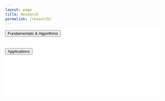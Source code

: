 ```yaml
---
layout: page
title: Research
permalink: /research/
---
```


<style>
    @media (min-width: 1200px) {
        .container {
            max-width: 1190px;
            padding: 0;
        }
    }
    .panel {
        padding: 20px 0px 0px 0px;
        background-color: white;
        max-height: 0;
        overflow: hidden;
        transition: max-height 0.4s ease-out;
    }
</style>

<section>
    <div class="cw-content container-fluid">
        <div class="cyw-container">
            <div class="container">
                <!--Start Container Div-->
                <div style="background-color:white;" class="container-fluid">
                    <!--Start Content Grid-->
                    <section class="row content" style="padding-bottom:100px">
                        <section style="padding: 0px 0px; width:100%" class="content-wrapper">
                            <article>
                                <button class="accordion">Fundamentals & Algorithms</button>
                                <div class="panel article-content-1">
                                    <h4 class="title-level-4">1. Reinforcement Learning&nbsp;&nbsp;&nbsp;
                                        <a href="/research/rl">
                                            <i class="fa fa-link" aria-hidden="true"></i>
                                        </a>
                                    </h4>
                                    <br/>
                                    <h4 class="title-level-4">2. Machine Learning&nbsp;&nbsp;&nbsp;<a
                                            href="/research/ml"><i class="fa fa-link"
                                                                        aria-hidden="true"></i></a></h4>
                                </div>
                            </article>
                            <br/>
                            <article>
                                <button class="accordion">Applications</button>
                                <div class="panel article-content-1">
                                    <h4 class="title-level-4">1. Combinatorial Optimization&nbsp;<a
                                            href="/menu/research_or"><i class="fa fa-link" aria-hidden="true"></i></a></h4>
                                    <br/>
                                    <h4 class="title-level-4">2. Intelligent Networking (5G/6G)&nbsp;&nbsp;&nbsp;<a
                                            href="/menu/research_in"><i class="fa fa-link" aria-hidden="true"></i></a>
                                    </h4>
                                    <br/>
                                    <h4 class="title-level-4">3. Control of Internet of Things & Robotics&nbsp;&nbsp;<a
                                            href="/menu/research_iot"><i class="fa fa-link" aria-hidden="true"></i></a>
                                    </h4>
                                    <br/>
                                    <h4 class="title-level-4">4. Financial Engineering&nbsp;&nbsp;&nbsp;<a
                                            href="/menu/research_fe"><i
                                            class="fa fa-link" aria-hidden="true"></i></a></h4>
                                </div>
                            </article>
                            <br/>
                        </section>
                    </section>
                </div>
            </div>
        </div>
    </div>
</section>
<script type="text/javascript">
    var acc = document.getElementsByClassName("accordion");

    for (var i = 0; i < acc.length; i++) {
        acc[i].addEventListener("click", function () {
            this.classList.toggle("acc_active");
            var panel = this.nextElementSibling;
            if (panel.style.maxHeight) {
                panel.style.maxHeight = null;
            } else {
                panel.style.maxHeight = panel.scrollHeight + "px";
            }
        });
    }

    for (var i = 0; i < acc.length; i++) {
        acc[i].click();
    }
</script>

